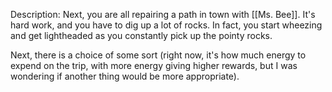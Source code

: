 Description: Next, you are all repairing a path in town with [[Ms. Bee]]. It's hard work, and you have to dig up a lot of rocks. In fact, you start wheezing and get lightheaded as you constantly pick up the pointy rocks.

Next, there is a choice of some sort (right now, it's how much energy to expend on the trip, with more energy giving higher rewards, but I was wondering if another thing would be more appropriate).